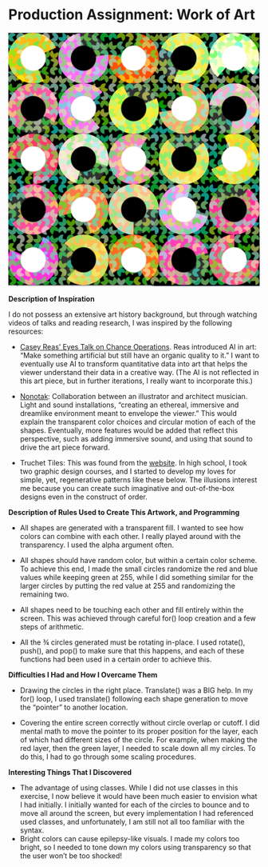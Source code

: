 # Production Assignment: Work of Art

![Yes](https://github.com/joshsanchez98/CreativeProgrammingAndElectronics/blob/master/July_13/my_image.png)

**Description of Inspiration**

I do not possess an extensive art history background, but through watching videos of talks and reading research, I was inspired by the following resources: 

- [Casey Reas’ Eyes Talk on Chance Operations](https://vimeo.com/45851523).  Reas introduced AI in art: “Make something artificial but still have an organic quality to it.”  I want to eventually use AI to transform quantitative data into art that helps the viewer understand their data in a creative way.  (The AI is not reflected in this art piece, but in further iterations, I really want to incorporate this.)

- [Nonotak](https://www.youtube.com/watch?v=UY7l_UgHhBQ): Collaboration between an illustrator and architect musician.  Light and sound installations, “creating an ethereal, immersive and dreamlike environment meant to envelope the viewer.”  This would explain the transparent color choices and circular motion of each of the shapes. Eventually, more features would be added that reflect this perspective, such as adding immersive sound, and using that sound to drive the art piece forward.

- Truchet Tiles: This was found from the [website](https://sites.google.com/site/desinv23summer2019/slides/patterns). In high school, I took two graphic design courses, and I started to develop my loves for simple, yet, regenerative patterns like these below.  The illusions interest me because you can create such imaginative and out-of-the-box designs even in the construct of order. 

**Description of Rules Used to Create This Artwork, and Programming**

- All shapes are generated with a transparent fill. I wanted to see how colors can combine with each other. I really played around with the transparency.  I used the alpha argument often.

- All shapes should have random color, but within a certain color scheme. To achieve this end, I made the small circles randomize the red and blue values while keeping green at 255, while I did something similar for the larger circles by putting the red value at 255 and randomizing the remaining two.

- All shapes need to be touching each other and fill entirely within the screen.  This was achieved through careful for() loop creation and a few steps of arithmetic. 

- All the ¾ circles generated must be rotating in-place.  I used rotate(), push(), and pop() to make sure that this happens, and each of these functions had been used in a certain order to achieve this.

**Difficulties I Had and How I Overcame Them**

- Drawing the circles in the right place.  Translate()  was a BIG help.  In my for() loop, I used translate() following each shape generation to move the “pointer” to another location. 

- Covering the entire screen correctly without circle overlap or cutoff.  I did mental math to move the pointer to its proper position for the layer, each of which had different sizes of the circle.  For example, when making the red layer, then the green layer, I needed to scale down all my circles.  To do this, I had to go through some scaling procedures.

**Interesting Things That I Discovered**

- The advantage of using classes. While I did not use classes in this exercise, I now believe it would have been much easier to envision what I had initially.  I initially wanted for each of the circles to bounce and to move all around the screen, but every implementation I had referenced used classes, and unfortunately, I am still not all too familiar with the syntax. 
- Bright colors can cause epilepsy-like visuals.  I made my colors too bright, so I needed to tone down my colors using transparency so that the user won’t be too shocked!

